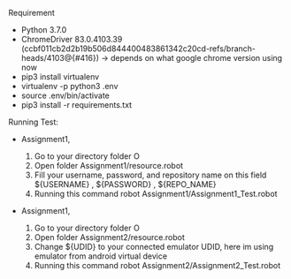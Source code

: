 Requirement
- Python 3.7.0
- ChromeDriver 83.0.4103.39 (ccbf011cb2d2b19b506d844400483861342c20cd-refs/branch-heads/4103@{#416}) -> depends on what google chrome version using now
- pip3 install virtualenv
- virtualenv -p python3 .env
- source .env/bin/activate
- pip3 install -r requirements.txt

Running Test:
- Assignment1,
  1. Go to your directory folder O
  2. Open folder Assignment1/resource.robot
  3. Fill your username, password, and repository name on this field ${USERNAME} , ${PASSWORD} , ${REPO_NAME}
  4. Running this command robot Assignment1/Assignment1_Test.robot

- Assignment1,
  1. Go to your directory folder O
  2. Open folder Assignment2/resource.robot
  3. Change ${UDID} to your connected emulator UDID, here im using emulator from android virtual device
  4. Running this command robot Assignment2/Assignment2_Test.robot